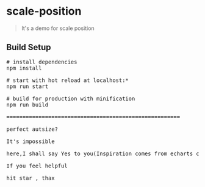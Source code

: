 # scale-position
<blockquote> It's a demo for scale position</blockquote>

<h2>Build Setup</h2>

<pre>
# install dependencies
npm install

# start with hot reload at localhost:*
npm run start

# build for production with minification
npm run build
 
======================================================

perfect autsize?

It's impossible

here,I shall say Yes to you(Inspiration comes from echarts chart autosize)

If you feel helpful

hit star , thax

</pre>
